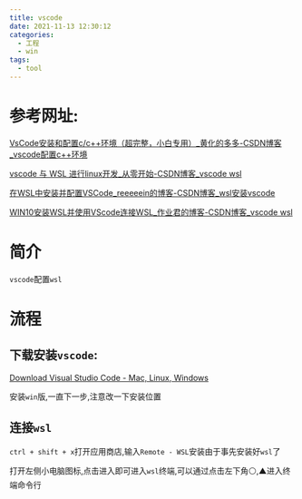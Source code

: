 ```yaml
---
title: vscode
date: 2021-11-13 12:30:12
categories:
  - 工程
  - win
tags:
  - tool
---
```


# 参考网址:

[VsCode安装和配置c/c++环境（超完整，小白专用）_黄化的多多-CSDN博客_vscode配置c++环境](https://blog.csdn.net/weixin_48468423/article/details/118950592?ops_request_misc=%7B%22request%5Fid%22%3A%22163676464916780262571699%22%2C%22scm%22%3A%2220140713.130102334..%22%7D&request_id=163676464916780262571699&biz_id=0&utm_medium=distribute.pc_search_result.none-task-blog-2~all~top_positive~default-1-118950592.pc_search_mgc_flag&utm_term=vscode&spm=1018.2226.3001.4187)

[vscode 与 WSL 进行linux开发_从零开始-CSDN博客_vscode wsl](https://blog.csdn.net/iceboy314159/article/details/107886801?ops_request_misc=%7B%22request%5Fid%22%3A%22163676572516780271510489%22%2C%22scm%22%3A%2220140713.130102334..%22%7D&request_id=163676572516780271510489&biz_id=0&utm_medium=distribute.pc_search_result.none-task-blog-2~all~sobaiduend~default-1-107886801.pc_search_mgc_flag&utm_term=vscode+wsl&spm=1018.2226.3001.4187)

[在WSL中安装并配置VSCode_reeeeein的博客-CSDN博客_wsl安装vscode](https://blog.csdn.net/reeeeein/article/details/104628415?ops_request_misc=%7B%22request%5Fid%22%3A%22163676572516780271510489%22%2C%22scm%22%3A%2220140713.130102334..%22%7D&request_id=163676572516780271510489&biz_id=0&utm_medium=distribute.pc_search_result.none-task-blog-2~all~sobaiduend~default-2-104628415.pc_search_mgc_flag&utm_term=vscode+wsl&spm=1018.2226.3001.4187)

[WIN10安装WSL并使用VScode连接WSL_作业君的博客-CSDN博客_vscode wsl](https://blog.csdn.net/weixin_43876113/article/details/105261577?ops_request_misc=%7B%22request%5Fid%22%3A%22163676572516780271510489%22%2C%22scm%22%3A%2220140713.130102334..%22%7D&request_id=163676572516780271510489&biz_id=0&utm_medium=distribute.pc_search_result.none-task-blog-2~all~baidu_landing_v2~default-4-105261577.pc_search_mgc_flag&utm_term=vscode+wsl&spm=1018.2226.3001.4187)

# 简介

`vscode`配置`wsl`

# 流程

## 下载安装`vscode`:

[Download Visual Studio Code - Mac, Linux, Windows](https://code.visualstudio.com/Download)

安装`win`版,一直下一步,注意改一下安装位置

## 连接`wsl`

`ctrl + shift + x`打开应用商店,输入`Remote - WSL`安装由于事先安装好`wsl`了

打开左侧小电脑图标,点击进入即可进入`wsl`终端,可以通过点击左下角⚪,▲进入终端命令行

